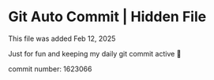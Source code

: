# Git Auto Commit | Hidden File

This file was added Feb 12, 2025

Just for fun and keeping my daily git commit active 🤪

commit number: 1623066
